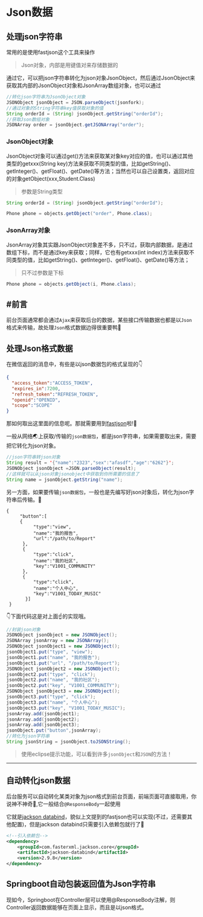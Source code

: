 # Json数据

## 处理json字符串

常用的是使用fastjson这个工具来操作

> Json对象，内部是用键值对来存储数据的

通过它，可以把json字符串转化为json对象JsonObject，然后通过JsonObject来获取其内部的JsonObject对象和JsonArray数组对象，也可以通过

```java
//转化json字符串为JsonObject对象
JSONObject jsonObject = JSON.parseObject(jsonfork);
//通过对象的String字符串key值获取对象的值
String orderId = (String) jsonObject.getString("orderId");
//获取Json数组对象
JSONArray order = jsonObject.getJSONArray("order");
```

### JsonObject对象

JsonObject对象可以通过get()方法来获取某对象key对应的值，也可以通过其他类型的getxxx(String key)方法来获取不同类型的值，比如getString()、getInteger()、getFloat()、getDate()等方法；当然也可以自己设置类，返回对应的对象getObject(xxx,Student.Class)

> 参数是String类型

```java
String orderId = (String) jsonObject.getString("orderId");

Phone phone = objects.getObject("order", Phone.class);
```



### JsonArray对象

JsonArray对象其实跟JsonObject对象差不多，只不过，获取内部数据，是通过数组下标，而不是通过key来获取；同样，它也有getxxx(int index)方法来获取不同类型的值，比如getString()、getInteger()、getFloat()、getDate()等方法；

> 只不过参数是下标

```java
Phone phone = objects.getObject(i, Phone.class);
```



## #前言

前台页面通常都会通过`Ajax`来获取后台的数据，某些接口传输数据也都是以`Json`格式来传输，故处理`Json`格式数据边得很重要鸭:duck:

## 处理Json格式数据

在微信返回的消息中，有些是以json数据包的格式呈现的:point_down:

```json
{
  "access_token":"ACCESS_TOKEN",
  "expires_in":7200,
  "refresh_token":"REFRESH_TOKEN",
  "openid":"OPENID",
  "scope":"SCOPE" 
}
```

那如何取出这里面的信息呢。那就需要用到<span class="ljspan ljspan-reverse ljspan-red">[fastjson](https://github.com/alibaba/fastjson)</span>啦!:mushroom:

一般从网络:earth_asia:上获取/传输的`json数据包`，都是<span class="ljspan ljspan-red">json字符串</span>，如果需要取出来，需要把它转化为<span class="ljspan ljspan-red">json对象</span>。

```java
//json字符串转json对象
String result = '{"name":"2323","sex":"afasdf","age":"6262"}';
JSONObject jsonObject =JSON.parseObject(result);
//这样就可以从json对象jsonobject中获取到你所需要的信息了	  
String name = jsonObject.getString("name");
```

另一方面，如果要传输`json数据包`​​，一般也是先编写好<span class="ljspan ljspan-red">json对象</span>后，转化为<span class="ljspan ljspan-red">json字符串</span>后传输​。:cactus:

```
{
     "button":[
     {	
          "type":"view",
          "name":"我的报告",
          "url":"/path/to/Report"
      },
      {	
          "type":"click",
          "name":"我的社区",
          "key":"V1001_COMMUNITY"
      },
      {	
          "type":"click",
          "name":"个人中心",
          "key":"V1001_TODAY_MUSIC"
       }]
 }
```

:point_down:下面代码这是对上面:point_up:的实现哦。

```java
//封装json对象
JSONObject jsonObject = new JSONObject();
JSONArray jsonArray = new JSONArray();
JSONObject jsonObject1 = new JSONObject();
jsonObject1.put("type", "view");
jsonObject1.put("name", "我的报告");
jsonObject1.put("url", "/path/to/Report");
JSONObject jsonObject2 = new JSONObject();
jsonObject2.put("type", "click");
jsonObject2.put("name", "我的社区");
jsonObject2.put("key", "V1001_COMMUNITY");
JSONObject jsonObject3 = new JSONObject();
jsonObject3.put("type", "click");
jsonObject3.put("name", "个人中心");
jsonObject3.put("key", "V1001_TODAY_MUSIC");
jsonArray.add(jsonObject1);
jsonArray.add(jsonObject2);
jsonArray.add(jsonObject3);
jsonObject.put("button",jsonArray);
//转化为json字符串
String jsonString = jsonObject.toJSONString();
```

> 使用eclipse提示功能，可以看到许多`jsonObject`和`JSON`的方法！

<hr>


## 自动转化json数据

后台服务可以自动转化某类对象为json格式到前台页面，前端页面可直接取用，你说神不神奇:frog:,它一般结合`@ResponseBody`一起使用

它就是<span class="ljspan ljspan-yellow">[jackson databind](https://github.com/FasterXML/jackson-databind)</span>，貌似上文提到的<span class="ljspan ljspan-red">fastjson</span>也可以实现(不过，还需要其他配置)，但是<span class="ljspan ljspan-yellow">jackson databind</span>只需要引入依赖包就行了:slightly_smiling_face:

```xml
<!--引入依赖包-->
<dependency>
    <groupId>com.fasterxml.jackson.core</groupId>
    <artifactId>jackson-databind</artifactId>
    <version>2.9.8</version>
</dependency> 
```



## Springboot自动包装返回值为Json字符串

现如今，Springboot在Controller层可以使用@ResponseBody注解，则Controller返回数据能够在页面上显示，而且是以json格式。

